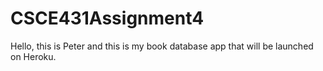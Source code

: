 # CSCE431Assignment4

Hello, this is Peter and this is my book database app that will be launched on Heroku.
